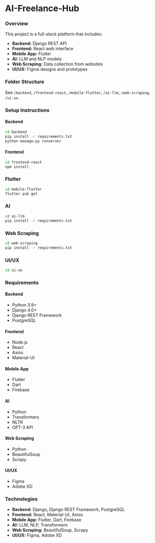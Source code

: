 # AI-Freelance-Hub

### Overview
This project is a full-stack platform that includes:
- **Backend:** Django REST API
- **Frontend:** React web interface
- **Mobile App:** Flutter
- **AI:** LLM and NLP models
- **Web Scraping:** Data collection from websites
- **UI/UX:** Figma designs and prototypes

### Folder Structure
See `/backend`, `/frontend-react`, `/mobile-flutter`, `/ai-llm`, `/web-scraping`, `/ui-ux`.

### Setup Instructions
#### Backend
```bash
cd backend
pip install -r requirements.txt
python manage.py runserver
```

#### Frontend
```bash
cd frontend-react
npm install
```
### Flutter
```bash
cd mobile-flutter
flutter pub get
```

### AI
```bash
cd ai-llm
pip install -r requirements.txt
```

### Web Scraping
```bash
cd web-scraping
pip install -r requirements.txt
```

### UI/UX
```bash
cd ui-ux
```

### Requirements
#### Backend
- Python 3.8+
- Django 4.0+
- Django REST Framework
- PostgreSQL

#### Frontend
- Node.js
- React
- Axios
- Material-UI

#### Mobile App
- Flutter
- Dart
- Firebase

#### AI
- Python
- Transformers
- NLTK
- GPT-3 API

#### Web Scraping
- Python
- BeautifulSoup
- Scrapy

#### UI/UX
- Figma
- Adobe XD

### Technologies
- **Backend:** Django, Django REST Framework, PostgreSQL
- **Frontend:** React, Material-UI, Axios
- **Mobile App:** Flutter, Dart, Firebase
- **AI:** LLM, NLP, Transformers
- **Web Scraping:** BeautifulSoup, Scrapy
- **UI/UX:** Figma, Adobe XD